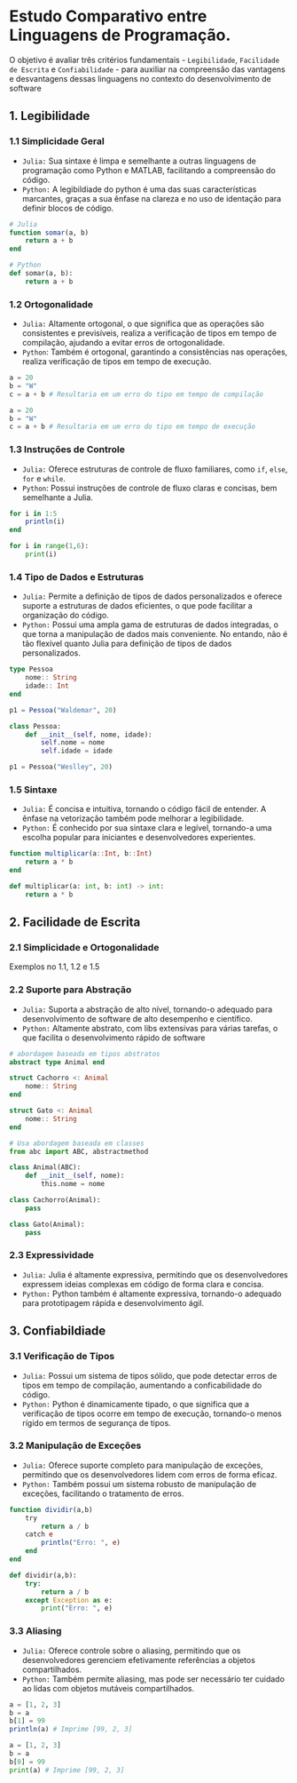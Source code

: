 # Estudo Comparativo entre Linguagens de Programação.
O objetivo é avaliar três critérios fundamentais - `Legibilidade`, `Facilidade de Escrita` e `Confiabilidade` - para auxiliar na compreensão das vantagens e desvantagens dessas linguagens no contexto do desenvolvimento de software
## 1. Legibilidade
### 1.1 Simplicidade Geral
- `Julia:` Sua sintaxe é limpa e semelhante a outras linguagens de programação como Python e MATLAB, facilitando a compreensão do código.
- `Python:` A legibildiade do python é uma das suas características marcantes, graças a sua ênfase na clareza e no uso de identação para definir blocos de código.
```julia
# Julia
function somar(a, b)
    return a + b
end
```
```py
# Python
def somar(a, b):
    return a + b
```
### 1.2 Ortogonalidade
- `Julia:` Altamente ortogonal, o que significa que as operações são consistentes e previsíveis, realiza a verificação de tipos em tempo de compilação, ajudando a evitar erros de ortogonalidade.
- `Python`: Também é ortogonal, garantindo a consistências nas operações, realiza verificação de tipos em tempo de execução.
```julia
a = 20
b = "W"
c = a + b # Resultaria em um erro do tipo em tempo de compilação
```
```py
a = 20
b = "W"
c = a + b # Resultaria em um erro do tipo em tempo de execução
```
### 1.3 Instruções de Controle
- `Julia:` Oferece estruturas de controle de fluxo familiares, como `if`, `else`, `for` e `while`.
- `Python`: Possui instruções de controle de fluxo claras e concisas, bem semelhante a Julia.
```julia
for i in 1:5
    println(i)
end
```
```py
for i in range(1,6):
    print(i)
```
### 1.4 Tipo de Dados e Estruturas
- `Julia:` Permite a definição de tipos de dados personalizados e oferece suporte a estruturas de dados eficientes, o que pode facilitar a organização do código.
- `Python:` Possui uma ampla gama de estruturas de dados integradas, o que torna a manipulação de dados mais conveniente. No entando, não é tão flexível quanto Julia para definição de tipos de dados personalizados.
```julia
type Pessoa
    nome:: String
    idade:: Int
end

p1 = Pessoa("Waldemar", 20)
```
```py
class Pessoa:
    def __init__(self, nome, idade):
        self.nome = nome
        self.idade = idade

p1 = Pessoa("Weslley", 20)
```
### 1.5 Sintaxe
- `Julia:` É concisa e intuitiva, tornando o código fácil de entender. A ênfase na vetorização também pode melhorar a legibilidade.
- `Python:` É conhecido por sua sintaxe clara e legível, tornando-a uma escolha popular para iniciantes e desenvolvedores experientes.
```julia
function multiplicar(a::Int, b::Int)
    return a * b
end
```
```py
def multiplicar(a: int, b: int) -> int:
    return a * b
```

## 2. Facilidade de Escrita
### 2.1 Simplicidade e Ortogonalidade
Exemplos no 1.1, 1.2 e 1.5

### 2.2 Suporte para Abstração
- `Julia:` Suporta a abstração de alto nível, tornando-o adequado para desenvolvimento de software de alto desempenho e científico.
- `Python:` Altamente abstrato, com libs extensivas para várias tarefas, o que facilita o desenvolvimento rápido de software
```julia
# abordagem baseada em tipos abstratos
abstract type Animal end

struct Cachorro <: Animal
    nome:: String
end

struct Gato <: Animal
    nome:: String
end
```
```py
# Usa abordagem baseada em classes
from abc import ABC, abstractmethod

class Animal(ABC):
    def __init__(self, nome):
        this.nome = nome

class Cachorro(Animal):
    pass

class Gato(Animal):
    pass
```
### 2.3 Expressividade
- `Julia:` Julia é altamente expressiva, permitindo que os desenvolvedores expressem ideias complexas em código de forma clara e concisa.
- `Python:` Python também é altamente expressiva, tornando-o adequado para prototipagem rápida e desenvolvimento ágil.

## 3. Confiabildiade
### 3.1 Verificação de Tipos
- `Julia:` Possui um sistema de tipos sólido, que pode detectar erros de tipos em tempo de compilação, aumentando a conficabilidade do código.
- `Python:` Python é dinamicamente tipado, o que significa que a verificação de tipos ocorre em tempo de execução, tornando-o menos rígido em termos de segurança de tipos.

### 3.2 Manipulação de Exceções
- `Julia:` Oferece suporte completo para manipulação de exceções, permitindo que os desenvolvedores lidem com erros de forma eficaz.
- `Python:` Também possui um sistema robusto de manipulação de exceções, facilitando o tratamento de erros.
```julia
function dividir(a,b)
    try
        return a / b
    catch e
        println("Erro: ", e)
    end
end
```
```py
def dividir(a,b):
    try:
        return a / b
    except Exception as e:
        print("Erro: ", e)
```
### 3.3 Aliasing
- `Julia:` Oferece controle sobre o aliasing, permitindo que os desenvolvedores gerenciem efetivamente referências a objetos compartilhados.
- `Python:` Também permite aliasing, mas pode ser necessário ter cuidado ao lidas com objetos mutáveis compartilhados.
```julia
a = [1, 2, 3]
b = a
b[1] = 99
println(a) # Imprime [99, 2, 3]
```
```py
a = [1, 2, 3]
b = a
b[0] = 99
print(a) # Imprime [99, 2, 3]
```